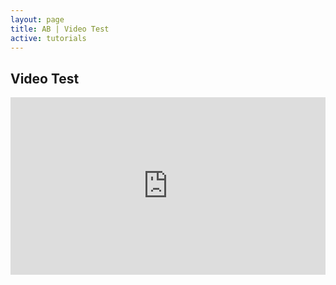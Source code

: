 ```yaml
---
layout: page
title: AB | Video Test
active: tutorials
---
```


## Video Test

<style>.embed-container { position: relative; padding-bottom: 56.25%; height: 0; overflow: hidden; max-width: 100%; } .embed-container iframe, .embed-container object, .embed-container embed { position: absolute; top: 0; left: 0; width: 100%; height: 100%; }</style><div class='embed-container'><iframe src='https://player.vimeo.com/video/103384798' frameborder='0' webkitAllowFullScreen mozallowfullscreen allowFullScreen></iframe></div>